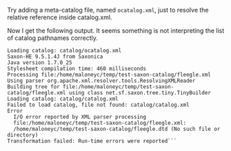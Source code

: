 Try adding a meta-catalog file, named `ocatalog.xml`, just to resolve the relative reference inside catalog.xml.

Now I get the following output. It seems something is not interpreting the list of catalog pathnames correctly.

```
Loading catalog: catalog/ocatalog.xml
Saxon-HE 9.5.1.4J from Saxonica
Java version 1.7.0_25
Stylesheet compilation time: 460 milliseconds
Processing file:/home/maloneyc/temp/test-saxon-catalog/fleegle.xml
Using parser org.apache.xml.resolver.tools.ResolvingXMLReader
Building tree for file:/home/maloneyc/temp/test-saxon-catalog/fleegle.xml using class net.sf.saxon.tree.tiny.TinyBuilder
Loading catalog: catalog/catalog.xml
Failed to load catalog, file not found: catalog/catalog.xml
Error
  I/O error reported by XML parser processing
  file:/home/maloneyc/temp/test-saxon-catalog/fleegle.xml:
  /home/maloneyc/temp/test-saxon-catalog/fleegle.dtd (No such file or directory)
Transformation failed: Run-time errors were reported```
